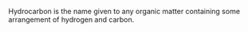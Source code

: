 Hydrocarbon is the name given to any organic matter containing some arrangement of hydrogen and carbon. 